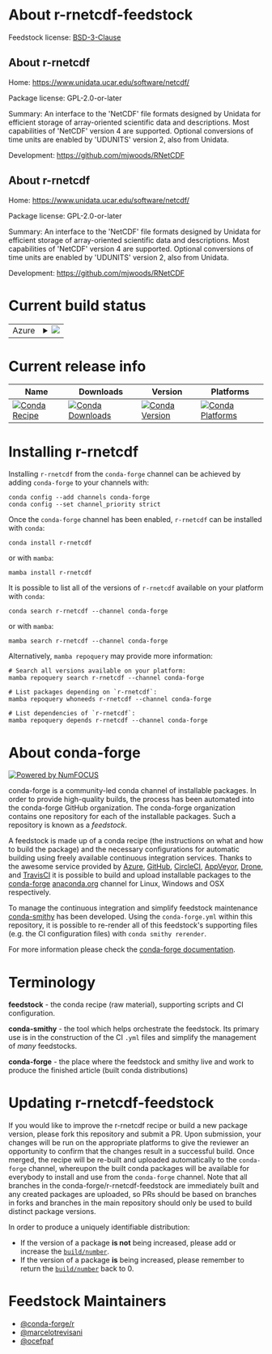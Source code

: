 About r-rnetcdf-feedstock
=========================

Feedstock license: [BSD-3-Clause](https://github.com/conda-forge/r-rnetcdf-feedstock/blob/main/LICENSE.txt)


About r-rnetcdf
---------------

Home: https://www.unidata.ucar.edu/software/netcdf/

Package license: GPL-2.0-or-later

Summary: An interface to the 'NetCDF' file formats designed by Unidata for efficient storage of array-oriented scientific data and descriptions. Most capabilities of 'NetCDF' version 4 are supported. Optional conversions of time units are enabled by 'UDUNITS' version 2, also from Unidata.

Development: https://github.com/mjwoods/RNetCDF

About r-rnetcdf
---------------

Home: https://www.unidata.ucar.edu/software/netcdf/

Package license: GPL-2.0-or-later

Summary: An interface to the 'NetCDF' file formats designed by Unidata for efficient storage of array-oriented scientific data and descriptions. Most capabilities of 'NetCDF' version 4 are supported. Optional conversions of time units are enabled by 'UDUNITS' version 2, also from Unidata.

Development: https://github.com/mjwoods/RNetCDF

Current build status
====================


<table>
    
  <tr>
    <td>Azure</td>
    <td>
      <details>
        <summary>
          <a href="https://dev.azure.com/conda-forge/feedstock-builds/_build/latest?definitionId=4987&branchName=main">
            <img src="https://dev.azure.com/conda-forge/feedstock-builds/_apis/build/status/r-rnetcdf-feedstock?branchName=main">
          </a>
        </summary>
        <table>
          <thead><tr><th>Variant</th><th>Status</th></tr></thead>
          <tbody><tr>
              <td>linux_64_r_base4.3</td>
              <td>
                <a href="https://dev.azure.com/conda-forge/feedstock-builds/_build/latest?definitionId=4987&branchName=main">
                  <img src="https://dev.azure.com/conda-forge/feedstock-builds/_apis/build/status/r-rnetcdf-feedstock?branchName=main&jobName=linux&configuration=linux%20linux_64_r_base4.3" alt="variant">
                </a>
              </td>
            </tr><tr>
              <td>linux_64_r_base4.4</td>
              <td>
                <a href="https://dev.azure.com/conda-forge/feedstock-builds/_build/latest?definitionId=4987&branchName=main">
                  <img src="https://dev.azure.com/conda-forge/feedstock-builds/_apis/build/status/r-rnetcdf-feedstock?branchName=main&jobName=linux&configuration=linux%20linux_64_r_base4.4" alt="variant">
                </a>
              </td>
            </tr><tr>
              <td>linux_aarch64_r_base4.3</td>
              <td>
                <a href="https://dev.azure.com/conda-forge/feedstock-builds/_build/latest?definitionId=4987&branchName=main">
                  <img src="https://dev.azure.com/conda-forge/feedstock-builds/_apis/build/status/r-rnetcdf-feedstock?branchName=main&jobName=linux&configuration=linux%20linux_aarch64_r_base4.3" alt="variant">
                </a>
              </td>
            </tr><tr>
              <td>linux_aarch64_r_base4.4</td>
              <td>
                <a href="https://dev.azure.com/conda-forge/feedstock-builds/_build/latest?definitionId=4987&branchName=main">
                  <img src="https://dev.azure.com/conda-forge/feedstock-builds/_apis/build/status/r-rnetcdf-feedstock?branchName=main&jobName=linux&configuration=linux%20linux_aarch64_r_base4.4" alt="variant">
                </a>
              </td>
            </tr><tr>
              <td>linux_ppc64le_r_base4.3</td>
              <td>
                <a href="https://dev.azure.com/conda-forge/feedstock-builds/_build/latest?definitionId=4987&branchName=main">
                  <img src="https://dev.azure.com/conda-forge/feedstock-builds/_apis/build/status/r-rnetcdf-feedstock?branchName=main&jobName=linux&configuration=linux%20linux_ppc64le_r_base4.3" alt="variant">
                </a>
              </td>
            </tr><tr>
              <td>linux_ppc64le_r_base4.4</td>
              <td>
                <a href="https://dev.azure.com/conda-forge/feedstock-builds/_build/latest?definitionId=4987&branchName=main">
                  <img src="https://dev.azure.com/conda-forge/feedstock-builds/_apis/build/status/r-rnetcdf-feedstock?branchName=main&jobName=linux&configuration=linux%20linux_ppc64le_r_base4.4" alt="variant">
                </a>
              </td>
            </tr><tr>
              <td>osx_64_r_base4.3</td>
              <td>
                <a href="https://dev.azure.com/conda-forge/feedstock-builds/_build/latest?definitionId=4987&branchName=main">
                  <img src="https://dev.azure.com/conda-forge/feedstock-builds/_apis/build/status/r-rnetcdf-feedstock?branchName=main&jobName=osx&configuration=osx%20osx_64_r_base4.3" alt="variant">
                </a>
              </td>
            </tr><tr>
              <td>osx_64_r_base4.4</td>
              <td>
                <a href="https://dev.azure.com/conda-forge/feedstock-builds/_build/latest?definitionId=4987&branchName=main">
                  <img src="https://dev.azure.com/conda-forge/feedstock-builds/_apis/build/status/r-rnetcdf-feedstock?branchName=main&jobName=osx&configuration=osx%20osx_64_r_base4.4" alt="variant">
                </a>
              </td>
            </tr><tr>
              <td>osx_arm64_r_base4.3</td>
              <td>
                <a href="https://dev.azure.com/conda-forge/feedstock-builds/_build/latest?definitionId=4987&branchName=main">
                  <img src="https://dev.azure.com/conda-forge/feedstock-builds/_apis/build/status/r-rnetcdf-feedstock?branchName=main&jobName=osx&configuration=osx%20osx_arm64_r_base4.3" alt="variant">
                </a>
              </td>
            </tr><tr>
              <td>osx_arm64_r_base4.4</td>
              <td>
                <a href="https://dev.azure.com/conda-forge/feedstock-builds/_build/latest?definitionId=4987&branchName=main">
                  <img src="https://dev.azure.com/conda-forge/feedstock-builds/_apis/build/status/r-rnetcdf-feedstock?branchName=main&jobName=osx&configuration=osx%20osx_arm64_r_base4.4" alt="variant">
                </a>
              </td>
            </tr><tr>
              <td>win_64_r_base4.3</td>
              <td>
                <a href="https://dev.azure.com/conda-forge/feedstock-builds/_build/latest?definitionId=4987&branchName=main">
                  <img src="https://dev.azure.com/conda-forge/feedstock-builds/_apis/build/status/r-rnetcdf-feedstock?branchName=main&jobName=win&configuration=win%20win_64_r_base4.3" alt="variant">
                </a>
              </td>
            </tr><tr>
              <td>win_64_r_base4.4</td>
              <td>
                <a href="https://dev.azure.com/conda-forge/feedstock-builds/_build/latest?definitionId=4987&branchName=main">
                  <img src="https://dev.azure.com/conda-forge/feedstock-builds/_apis/build/status/r-rnetcdf-feedstock?branchName=main&jobName=win&configuration=win%20win_64_r_base4.4" alt="variant">
                </a>
              </td>
            </tr>
          </tbody>
        </table>
      </details>
    </td>
  </tr>
</table>

Current release info
====================

| Name | Downloads | Version | Platforms |
| --- | --- | --- | --- |
| [![Conda Recipe](https://img.shields.io/badge/recipe-r--rnetcdf-green.svg)](https://anaconda.org/conda-forge/r-rnetcdf) | [![Conda Downloads](https://img.shields.io/conda/dn/conda-forge/r-rnetcdf.svg)](https://anaconda.org/conda-forge/r-rnetcdf) | [![Conda Version](https://img.shields.io/conda/vn/conda-forge/r-rnetcdf.svg)](https://anaconda.org/conda-forge/r-rnetcdf) | [![Conda Platforms](https://img.shields.io/conda/pn/conda-forge/r-rnetcdf.svg)](https://anaconda.org/conda-forge/r-rnetcdf) |

Installing r-rnetcdf
====================

Installing `r-rnetcdf` from the `conda-forge` channel can be achieved by adding `conda-forge` to your channels with:

```
conda config --add channels conda-forge
conda config --set channel_priority strict
```

Once the `conda-forge` channel has been enabled, `r-rnetcdf` can be installed with `conda`:

```
conda install r-rnetcdf
```

or with `mamba`:

```
mamba install r-rnetcdf
```

It is possible to list all of the versions of `r-rnetcdf` available on your platform with `conda`:

```
conda search r-rnetcdf --channel conda-forge
```

or with `mamba`:

```
mamba search r-rnetcdf --channel conda-forge
```

Alternatively, `mamba repoquery` may provide more information:

```
# Search all versions available on your platform:
mamba repoquery search r-rnetcdf --channel conda-forge

# List packages depending on `r-rnetcdf`:
mamba repoquery whoneeds r-rnetcdf --channel conda-forge

# List dependencies of `r-rnetcdf`:
mamba repoquery depends r-rnetcdf --channel conda-forge
```


About conda-forge
=================

[![Powered by
NumFOCUS](https://img.shields.io/badge/powered%20by-NumFOCUS-orange.svg?style=flat&colorA=E1523D&colorB=007D8A)](https://numfocus.org)

conda-forge is a community-led conda channel of installable packages.
In order to provide high-quality builds, the process has been automated into the
conda-forge GitHub organization. The conda-forge organization contains one repository
for each of the installable packages. Such a repository is known as a *feedstock*.

A feedstock is made up of a conda recipe (the instructions on what and how to build
the package) and the necessary configurations for automatic building using freely
available continuous integration services. Thanks to the awesome service provided by
[Azure](https://azure.microsoft.com/en-us/services/devops/), [GitHub](https://github.com/),
[CircleCI](https://circleci.com/), [AppVeyor](https://www.appveyor.com/),
[Drone](https://cloud.drone.io/welcome), and [TravisCI](https://travis-ci.com/)
it is possible to build and upload installable packages to the
[conda-forge](https://anaconda.org/conda-forge) [anaconda.org](https://anaconda.org/)
channel for Linux, Windows and OSX respectively.

To manage the continuous integration and simplify feedstock maintenance
[conda-smithy](https://github.com/conda-forge/conda-smithy) has been developed.
Using the ``conda-forge.yml`` within this repository, it is possible to re-render all of
this feedstock's supporting files (e.g. the CI configuration files) with ``conda smithy rerender``.

For more information please check the [conda-forge documentation](https://conda-forge.org/docs/).

Terminology
===========

**feedstock** - the conda recipe (raw material), supporting scripts and CI configuration.

**conda-smithy** - the tool which helps orchestrate the feedstock.
                   Its primary use is in the construction of the CI ``.yml`` files
                   and simplify the management of *many* feedstocks.

**conda-forge** - the place where the feedstock and smithy live and work to
                  produce the finished article (built conda distributions)


Updating r-rnetcdf-feedstock
============================

If you would like to improve the r-rnetcdf recipe or build a new
package version, please fork this repository and submit a PR. Upon submission,
your changes will be run on the appropriate platforms to give the reviewer an
opportunity to confirm that the changes result in a successful build. Once
merged, the recipe will be re-built and uploaded automatically to the
`conda-forge` channel, whereupon the built conda packages will be available for
everybody to install and use from the `conda-forge` channel.
Note that all branches in the conda-forge/r-rnetcdf-feedstock are
immediately built and any created packages are uploaded, so PRs should be based
on branches in forks and branches in the main repository should only be used to
build distinct package versions.

In order to produce a uniquely identifiable distribution:
 * If the version of a package **is not** being increased, please add or increase
   the [``build/number``](https://docs.conda.io/projects/conda-build/en/latest/resources/define-metadata.html#build-number-and-string).
 * If the version of a package **is** being increased, please remember to return
   the [``build/number``](https://docs.conda.io/projects/conda-build/en/latest/resources/define-metadata.html#build-number-and-string)
   back to 0.

Feedstock Maintainers
=====================

* [@conda-forge/r](https://github.com/orgs/conda-forge/teams/r/)
* [@marcelotrevisani](https://github.com/marcelotrevisani/)
* [@ocefpaf](https://github.com/ocefpaf/)


